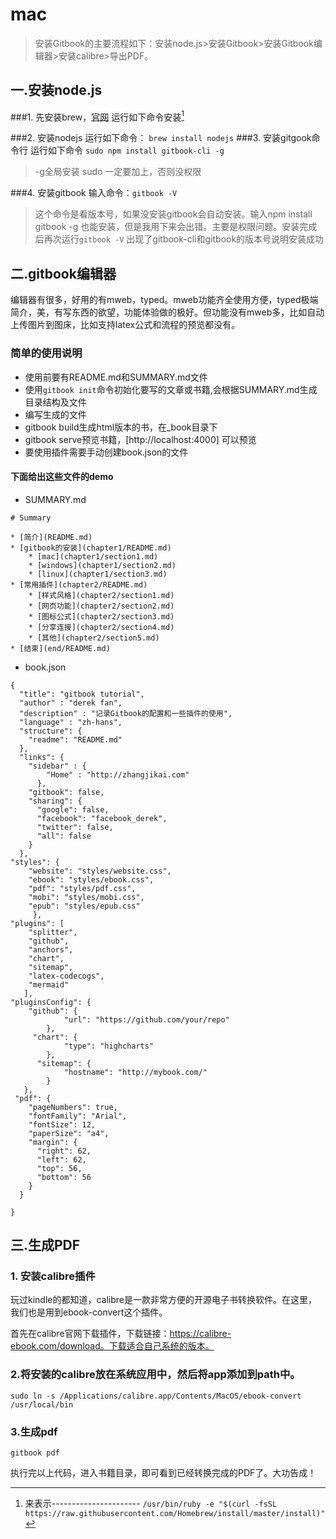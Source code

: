 

# mac
>安装Gitbook的主要流程如下：安装node.js>安装Gitbook>安装Gitbook编辑器>安装calibre>导出PDF。

## 一.安装node.js
###1. 先安装brew，[官网](https://brew.sh/index_zh-cn.html)
运行如下命令安装[^1]
[^1]:来表示----------------------
   `/usr/bin/ruby -e "$(curl -fsSL https://raw.githubusercontent.com/Homebrew/install/master/install)"`

###2. 安装nodejs
运行如下命令：
`brew install nodejs`
###3. 安装gitgook命令行
运行如下命令
`sudo npm install gitbook-cli -g`

>-g全局安装 sudo 一定要加上，否则没权限

###4. 安装gitbook
输入命令：`gitbook -V`

>这个命令是看版本号，如果没安装gitbook会自动安装。输入npm install gitbook -g 也能安装，但是我用下来会出错。主要是权限问题。安装完成后再次运行`gitbook -V` 出现了gitbook-cli和gitbook的版本号说明安装成功

## 二.gitbook编辑器
编辑器有很多，好用的有mweb，typed。mweb功能齐全使用方便，typed极端简介，美，有写东西的欲望，功能体验做的极好。但功能没有mweb多，比如自动上传图片到图床，比如支持latex公式和流程的预览都没有。

### 简单的使用说明
* 使用前要有README.md和SUMMARY.md文件
* 使用`gitbook init`命令初始化要写的文章或书籍,会根据SUMMARY.md生成目录结构及文件
* 编写生成的文件
* gitbook build生成html版本的书，在_book目录下
* gitbook serve预览书籍，[http://localhost:4000] 可以预览
* 要使用插件需要手动创建book.json的文件

#### 下面给出这些文件的demo
* SUMMARY.md

```
# Summary

* [简介](README.md)
* [gitbook的安装](chapter1/README.md)
    * [mac](chapter1/section1.md)
    * [windows](chapter1/section2.md)
    * [linux](chapter1/section3.md)
* [常用插件](chapter2/README.md)
    * [样式风格](chapter2/section1.md)
    * [网页功能](chapter2/section2.md)
    * [图标公式](chapter2/section3.md)
    * [分享连接](chapter2/section4.md)
    * [其他](chapter2/section5.md)
* [结束](end/README.md)
```

* book.json

```
{
  "title": "gitbook tutorial",
  "author" : "derek fan",
  "description" : "记录Gitbook的配置和一些插件的使用",
  "language" : "zh-hans",
  "structure": {
    "readme": "README.md"
  },
  "links": {
    "sidebar" : {
        "Home" : "http://zhangjikai.com"
      },
    "gitbook": false,
    "sharing": {
      "google": false,
      "facebook": "facebook_derek",
      "twitter": false,
      "all": false
    }
  },
"styles": {
    "website": "styles/website.css",
    "ebook": "styles/ebook.css",
    "pdf": "styles/pdf.css",
    "mobi": "styles/mobi.css",
    "epub": "styles/epub.css"
     },
"plugins": [
    "splitter",
    "github",
    "anchors",
    "chart",
    "sitemap",
    "latex-codecogs",
    "mermaid"
   ],
"pluginsConfig": {
    "github": {
            "url": "https://github.com/your/repo"
        },
     "chart": {
            "type": "highcharts"
        },
      "sitemap": {
            "hostname": "http://mybook.com/"
        }
   },
 "pdf": {
    "pageNumbers": true,
    "fontFamily": "Arial",
    "fontSize": 12,
    "paperSize": "a4",
    "margin": {
      "right": 62,
      "left": 62,
      "top": 56,
      "bottom": 56
    }
  }

}
```

## 三.生成PDF
### 1. 安装calibre插件
玩过kindle的都知道，calibre是一款非常方便的开源电子书转换软件。在这里，我们也是用到ebook-convert这个插件。

首先在calibre官网下载插件，下载链接：https://calibre-ebook.com/download。下载适合自己系统的版本。
### 2.将安装的calibre放在系统应用中，然后将app添加到path中。

`sudo ln -s /Applications/calibre.app/Contents/MacOS/ebook-convert /usr/local/bin`

### 3.生成pdf
`gitbook pdf`

执行完以上代码，进入书籍目录，即可看到已经转换完成的PDF了。大功告成！
